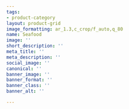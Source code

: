 ```yaml
---
tags:
- product-category
layout: product-grid
image_formatting: ar_1.3,c_crop/f_auto,q_80
name: Seafood
image: ''
short_description: ''
meta_title: ''
meta_description: ''
social_image: ''
canonical: ''
banner_image: ''
banner_format: ''
banner_class: ''
banner_alt: ''

---
```

